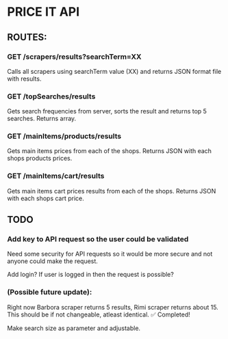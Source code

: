# PRICE IT API

## ROUTES:

### GET /scrapers/results?searchTerm=XX

Calls all scrapers using searchTerm value (XX) and returns JSON format file with results.

### GET /topSearches/results

Gets search frequencies from server, sorts the result and returns top 5 searches. Returns array.

### GET /mainItems/products/results

Gets main items prices from each of the shops. Returns JSON with each shops products prices.

### GET /mainItems/cart/results

Gets main items cart prices results from each of the shops. Returns JSON with each shops cart price.

## TODO

### Add key to API request so the user could be validated

Need some security for API requests so it would be more secure and not anyone could make the request.

Add login? If user is logged in then the request is possible?

### (Possible future update):

Right now Barbora scraper returns 5 results, Rimi scraper returns about 15. This should be if not changeable, atleast identical. ✅ Completed!

Make search size as parameter and adjustable.
